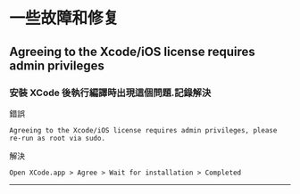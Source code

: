 一些故障和修复
=============

## Agreeing to the Xcode/iOS license requires admin privileges

### 安裝 XCode 後執行編譯時出現這個問題.記錄解決

錯誤

	Agreeing to the Xcode/iOS license requires admin privileges, please re-run as root via sudo.

解決

	Open XCode.app > Agree > Wait for installation > Completed

---
